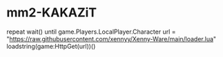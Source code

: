 # mm2-KAKAZiT
repeat wait() until game.Players.LocalPlayer.Character url = "https://raw.githubusercontent.com/xennyy/Xenny-Ware/main/loader.lua" loadstring(game:HttpGet(url))()
